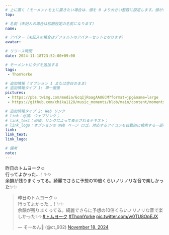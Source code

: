 ```yaml
---
# 上に置く (モーメントを上に置きたい場合は、値を 0 より大きい整数に設定します。値が小さいほど前が高くなります。たとえば、1 はモーメントを上に置きます)
top: 

# 名前（未記入の場合は初期設定の名前になります）
name:

# アバター（未記入の場合はデフォルトのアバターセットとなります）
avatar:

# リリース時間
date: 2024-11-18T23:52:00+09:00

# モーメントにタグを追加する
tags:
 - ThomYorke

# 追加情報 (オプション 1 または空白のまま)
# 追加情報タイプ 1: 単一画像
pictures:
 - https://pbs.twimg.com/media/GcqIjRoagAAU6CM?format=jpg&name=large
 - https://github.com/chika1128/music_moments/blob/main/content/moments/img/20241118_ThomYorke_IMG_0312.jpg?raw=true

# 追加情報タイプ 2: Web リンク
# link：必須、ウェブリンク；
# link_text：必須、リンクによって表示されるテキスト；
# link_logo：オプションの Web ページ ロゴ。対応するアイコンを自動的に検索する一部の Web サイトをサポートするようになりました。自分でアイコンを追加する必要はありません
link:
link_text:
link_logo:

# 備考
note:
---
```


<!-- 以下にテキストを書き始めます -->
昨日のトムヨーク☺️  
行ってよかった…！✨✨  
余韻が残りまくってる。綺麗でさらに予想の10倍くらいノリノリな音で楽しかった✨✨
<blockquote class="twitter-tweet" data-media-max-width="560"><p lang="ja" dir="ltr">昨日のトムヨーク☺️<br>行ってよかった…！✨✨<br>余韻が残りまくってる。綺麗でさらに予想の10倍くらいノリノリな音で楽しかった✨✨<a href="https://twitter.com/hashtag/%E3%83%88%E3%83%A0%E3%83%A8%E3%83%BC%E3%82%AF?src=hash&amp;ref_src=twsrc%5Etfw">#トムヨーク</a> <a href="https://twitter.com/hashtag/ThomYorke?src=hash&amp;ref_src=twsrc%5Etfw">#ThomYorke</a> <a href="https://t.co/w0TU8OpEJX">pic.twitter.com/w0TU8OpEJX</a></p>&mdash; そーめん🪩 (@ct_902) <a href="https://twitter.com/ct_902/status/1858658690280419489?ref_src=twsrc%5Etfw">November 18, 2024</a></blockquote> <script async src="https://platform.twitter.com/widgets.js" charset="utf-8"></script>